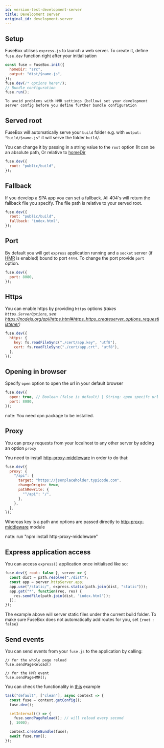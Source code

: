 ```yaml
---
id: version-test-development-server
title: Development server
original_id: development-server
---
```


## Setup

FuseBox utilises `express.js` to launch a web server. To create it, define
`fuse.dev` function right after your initialisation

```js
const fuse = FuseBox.init({
  homeDir: "src",
  output: "dist/$name.js",
});
fuse.dev(/* options here*/);
// Bundle configuration
fuse.run();
```

```
To avoid problems with HMR settings (bellow) set your development server config before you define further bundle configuration
```

## Served root

FuseBox will automatically serve your `build` folder e.g. with
`output: "build/$name.js"` it will serve the folder `build/`.

You can change it by passing in a string value to the `root` option (It can be
an absolute path, Or relative to [homeDir](./configuration#home-directory)

```js
fuse.dev({
  root: "public/build",
});
```

## Fallback

If you develop a SPA app you can set a fallback. All 404's will return the
fallback file you specify. The file path is relative to your served root.

```js
fuse.dev({
  root: "public/build",
  fallback: "index.html",
});
```

## Port

By default you will get `express` application running and a `socket` server (if
[HMR](#hot-module-reload) is enabled) bound to port `4444`. To change the port
provide `port` option.

```js
fuse.dev({
  port: 8080,
});
```

## Https

You can enable https by providing `https` options _(takes `https.ServerOptions`,
see
https://nodejs.org/api/https.html#https_https_createserver_options_requestlistener)_

```js
fuse.dev({
  https: {
    key: fs.readFileSync("./cert/app.key", "utf8"),
    cert: fs.readFileSync("./cert/app.crt", "utf8"),
  },
});
```

## Opening in browser

Specify `open` option to open the url in your default browser

```js
fuse.dev({
  open: true, // Boolean (false is default) | String: open specifc url like 'http://dev-server:8080'
  port: 8080,
});
```

note: You need opn package to be installed.

## Proxy

You can proxy requests from your localhost to any other server by adding an
option `proxy`

You need to install
[http-proxy-middleware](https://github.com/chimurai/http-proxy-middleware) in
order to do that:

```js
fuse.dev({
  proxy: {
    "/api": {
      target: "https://jsonplaceholder.typicode.com",
      changeOrigin: true,
      pathRewrite: {
        "^/api": "/",
      },
    },
  },
});
```

Whereas key is a path and options are passed directly to
[http-proxy-middleware](https://github.com/chimurai/http-proxy-middleware)
module

note: run "npm install http-proxy-middleware"

## Express application access

You can access `express()` application once initialised like so:

```js
fuse.dev({ root: false }, server => {
  const dist = path.resolve("./dist");
  const app = server.httpServer.app;
  app.use("/static/", express.static(path.join(dist, "static")));
  app.get("*", function(req, res) {
    res.sendFile(path.join(dist, "index.html"));
  });
});
```

The example above will server static files under the current build folder. To
make sure FuseBox does not automatically add routes for you, set
`{root : false}`

## Send events

You can send events from your `fuse.js` to the application by calling:

```
// for the whole page reload
fuse.sendPageReload()

// for the HMR event
fuse.sendPageHMR();
```

You can check the functionality in
[this](https://github.com/fuse-box/fuse-box-examples/tree/master/examples/manual-page-reload)
example

```js
task("default", ["clean"], async context => {
  const fuse = context.getConfig();
  fuse.dev();

  setInterval(() => {
    fuse.sendPageReload(); // will reload every second
  }, 1000);

  context.createBundle(fuse);
  await fuse.run();
});
```
